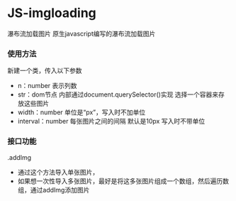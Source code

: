 # JS-imgloading
瀑布流加载图片
原生javascript编写的瀑布流加载图片

### 使用方法
新建一个类，传入以下参数
- n：number
  表示列数
- str：dom节点
  内部通过document.querySelector()实现
  选择一个容器来存放这些图片
- width：number
  单位是“px”，写入时不加单位
- interval：number
  每张图片之间的间隔
  默认是10px
  写入时不带单位
  
### 接口功能
.addImg
  - 通过这个方法导入单张图片，
  - 如果想一次性导入多张图片，最好是将这多张图片组成一个数组，然后遍历数组，通过addImg添加图片
